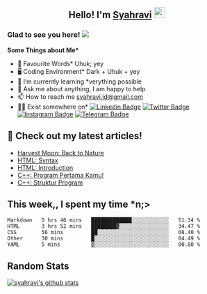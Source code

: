 <h2 align="center">Hello! I'm <a href="https://syahravi.github.io" target="_blank">Syahravi</a> <img src="https://media.giphy.com/media/hvRJCLFzcasrR4ia7z/giphy.gif" width="25px"></h2>

### Glad to see you here! ![](https://visitor-badge.glitch.me/badge?page_id=syahravi.syahravi)

<b> Some Things about Me*</b>
- 💬 Favourite Words\* Uhuk; yey
- 🖥️ Coding Environment\* Dark + Uhuk + yey
- 🌱 I’m currently learning \*verything possible
- 👀 Ask me about anything, I am happy to help
- 📫 How to reach me syahravi.id@gmail.com
- 👨‍💻 Exist somewhere on\* 
[![Linkedin Badge](https://img.shields.io/badge/-LinkedIn-0e76a8?style=flat-square&logo=Linkedin&logoColor=white)](https://linkedin.com/in/syahravi/)
[![Twitter Badge](https://img.shields.io/badge/-Twitter-00acee?style=flat-square&logo=Twitter&logoColor=white)](https://twitter.com/syahraavi/)
[![Instagram Badge](https://img.shields.io/badge/-Instagram-e4405f?style=flat-square&logo=Instagram&logoColor=white)](https://instagram.com/syahraavi)
[![Telegram Badge](https://img.shields.io/badge/-Telegram-0088cc?style=flat-square&logo=Telegram&logoColor=white)](https://t.me/syahravi)
## 📝 Check out my latest articles!
<!-- BLOG-POST-LIST:START -->
- [Harvest Moon: Back to Nature](https://syahravi.my.id/harvest-moon-btn/)
- [HTML: Syntax](https://syahravi.my.id/html-syntax/)
- [HTML: Introduction](https://syahravi.my.id/html/)
- [C++: Program Pertama Kamu!](https://syahravi.my.id/cpp-first-program/)
- [C++: Struktur Program](https://syahravi.my.id/cpp-program-structure/)
<!-- BLOG-POST-LIST:END -->

## This week,, I spent my time \*n;>
<!--START_SECTION:waka-->
```text
Markdown   5 hrs 46 mins   █████████████░░░░░░░░░░░░   51.34 % 
HTML       3 hrs 52 mins   ████████▓░░░░░░░░░░░░░░░░   34.47 % 
CSS        56 mins         ██░░░░░░░░░░░░░░░░░░░░░░░   08.40 % 
Other      30 mins         █░░░░░░░░░░░░░░░░░░░░░░░░   04.49 % 
YAML       5 mins          ▒░░░░░░░░░░░░░░░░░░░░░░░░   00.80 % 
```
<!--END_SECTION:waka-->

## Random Stats
[![syahravi's github stats](https://github-readme-stats.vercel.app/api?username=syahravi&show_icons=true&theme=synthwave)](https://github.com/syahravi/)
